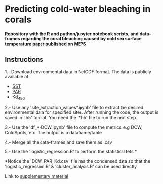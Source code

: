 # Predicting cold-water bleaching in corals 

#### Repository with the R and python/jupyter notebook scripts, and data-frames regarding the coral bleaching caused by cold sea surface temperature paper published on [MEPS](https://doi.org/10.3354/meps13336) 

## Instructions

1.- Download environmental data in NetCDF format. The data is publicly available at:
  * [SST](https://coralreefwatch.noaa.gov/product/5km/index.php)
  * [PAR](https://oceancolor.gsfc.nasa.gov/l3/)
  * [Kd<sub>490</sub>](https://oceancolor.gsfc.nasa.gov/l3/) 

2.- Use any 'site_extraction_values*.ipynb' file to extract the desired environmental data for specified sites. After running the code, the output is saved in '.h5' format. You need the '*.h5' file to run the next step.

3.- Use the 'df_*-DCW.ipynb' file to compute the metrics. e.g DCW, ColdSpots, etc. The output is a dataframe/table

4.- Merge all the data-frames and save them as .csv 

5.- Use the 'logistic_regression.R' to perform the statistical tets *

*Notice the 'DCW_PAR_Kd.csv' file has the condensed data so that the 'logistic_regression.R' & 'cluster_analysis.R' can be used directly 

Link to [supplementary material](http://www.int-res.com/articles/suppl/m642p133_supp.pdf)
